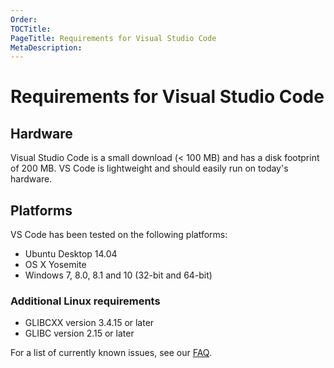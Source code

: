 ```yaml
---
Order:
TOCTitle:
PageTitle: Requirements for Visual Studio Code
MetaDescription: 
---
```


# Requirements for Visual Studio Code

## Hardware

Visual Studio Code is a small download (< 100 MB) and has a disk footprint of 200 MB. VS Code is lightweight and should easily run on today's hardware.

## Platforms

VS Code has been tested on the following platforms:

* Ubuntu Desktop 14.04
* OS X Yosemite
* Windows 7, 8.0, 8.1 and 10 (32-bit and 64-bit)

### Additional Linux requirements

* GLIBCXX version 3.4.15 or later
* GLIBC version 2.15 or later

For a list of currently known issues, see our [FAQ](faq).
